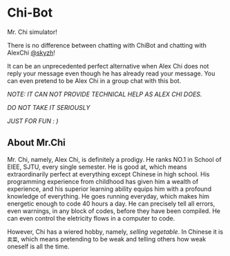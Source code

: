 # Chi-Bot
Mr. Chi simulator!

There is no difference between chatting with ChiBot and chatting with AlexChi [@skyzh](https://github.com/skyzh "Alex Chi")!

It can be an unprecedented perfect alternative when Alex Chi does not reply your message even though he has already read your message. You can even pretend to be Alex Chi in a group chat with this bot.

*NOTE: IT CAN NOT PROVIDE TECHNICAL HELP AS ALEX CHI DOES.*

*DO NOT TAKE IT SERIOUSLY*

*JUST FOR FUN : )*

## About Mr.Chi
Mr. Chi, namely, Alex Chi, is definitely a prodigy. He ranks NO.1 in School of EIEE, SJTU, every single semester. He is good at, which means extraordinarily perfect at everything except Chinese in high school. 
His programming experience from childhood has given him a wealth of experience, and his superior learning ability equips him with a profound knowledge of everything. He goes running everyday, which makes him energetic enough to code 40 hours a day. He can precisely tell all errors, even warnings, in any block of codes, before they have been compiled. He can even control the eletricity flows in a computer to code. 

However, Chi has a wiered hobby, namely, *selling vegetable*. In Chinese it is `卖菜`, which means pretending to be weak and telling others how weak oneself is all the time. 
